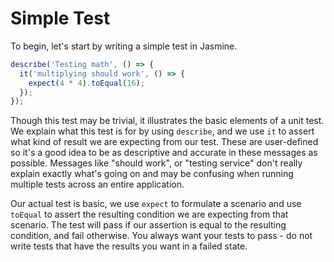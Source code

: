 # Simple Test

To begin, let's start by writing a simple test in Jasmine.

```js
describe('Testing math', () => {
  it('multiplying should work', () => {
    expect(4 * 4).toEqual(16);
  });
});
```

Though this test may be trivial, it illustrates the basic elements of a unit test. We explain what this test is for by using `describe`, and we use `it` to assert what kind of result we are expecting from our test. These are user-defined so it's a good idea to be as descriptive and accurate in these messages as possible. Messages like "should work", or "testing service" don't really explain exactly what's going on and may be confusing when running multiple tests across an entire application.

Our actual test is basic, we use `expect` to formulate a scenario and use `toEqual` to assert the resulting condition we are expecting from that scenario. The test will pass if our assertion is equal to the resulting condition, and fail otherwise. You always want your tests to pass - do not write tests that have the results you want in a failed state.
